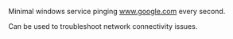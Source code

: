 Minimal windows service pinging www.google.com every second.

Can be used to troubleshoot network connectivity issues.